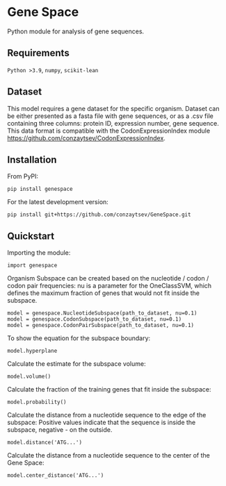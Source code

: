 # Gene Space
Python module for analysis of gene sequences.

## Requirements
`Python >3.9`, `numpy`, `scikit-lean`

## Dataset
This model requires a gene dataset for the specific organism.
Dataset can be either presented as a fasta file with gene sequences, or as a .csv file containing three columns: protein ID, expression number, gene sequence. This data format is compatible with the CodonExpressionIndex module https://github.com/conzaytsev/CodonExpressionIndex.

## Installation
From PyPI:

    pip install genespace
    
For the latest development version:
    
    pip install git+https://github.com/conzaytsev/GeneSpace.git

## Quickstart
Importing the module:

    import genespace

Organism Subspace can be created based on the nucleotide / codon / codon pair frequencies:
nu is a parameter for the OneClassSVM, which defines the maximum fraction of genes that would not fit inside the subspace.

    model = genespace.NucleotideSubspace(path_to_dataset, nu=0.1)
    model = genespace.CodonSubspace(path_to_dataset, nu=0.1)
    model = genespace.CodonPairSubspace(path_to_dataset, nu=0.1)
        
To show the equation for the subspace boundary:

    model.hyperplane
        
Calculate the estimate for the subspace volume:
        
    model.volume()

Calculate the fraction of the training genes that fit inside the subspace:

    model.probability()
        
Calculate the distance from a nucleotide sequence to the edge of the subspace:
Positive values indicate that the sequence is inside the subspace, negative - on the outside.

    model.distance('ATG...')

Calculate the distance from a nucleotide sequence to the center of the Gene Space:

    model.center_distance('ATG...')
